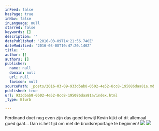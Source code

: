 ```yaml
---
inFeed: false
hasPage: true
inNav: false
inLanguage: null
starred: false
keywords: []
description: ''
datePublished: '2016-03-09T14:21:56.740Z'
dateModified: '2016-03-08T10:47:20.146Z'
title: ''
author: []
authors: []
publisher:
  name: null
  domain: null
  url: null
  favicon: null
sourcePath: _posts/2016-03-09-933d5ab8-0502-4e52-8cc8-195086daa81a.md
published: true
url: 933d5ab8-0502-4e52-8cc8-195086daa81a/index.html
_type: Blurb

---
```

Ferdinand doet nog even zijn das goed terwijl Kevin kijkt of dit allemaal goed gaat... Dan is het tijd om met de bruidsreportage te beginnen! ![](https://the-grid-user-content.s3-us-west-2.amazonaws.com/8878f4c9-e5a1-4ae0-8eee-eadfb36f7269.jpg)
![](https://the-grid-user-content.s3-us-west-2.amazonaws.com/7f340b53-c835-46a9-aa2c-b2bb9c7854a2.jpg)
